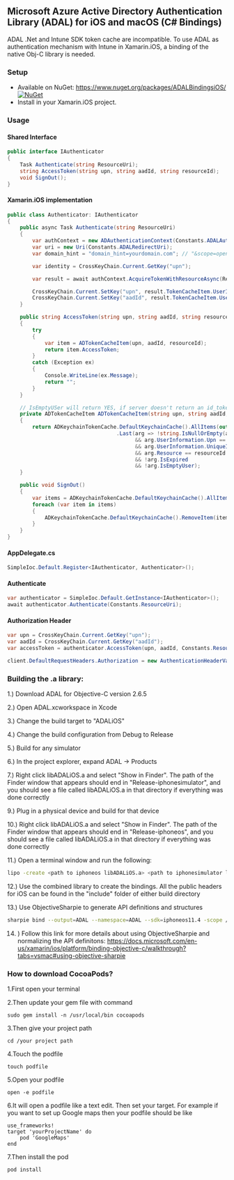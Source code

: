 ## Microsoft Azure Active Directory Authentication Library (ADAL) for iOS and macOS (C# Bindings)

ADAL .Net and Intune SDK token cache are incompatible. To use ADAL as authentication mechanism with Intune in Xamarin.iOS, a binding of the native Obj-C library is needed.

### Setup

* Available on NuGet: https://www.nuget.org/packages/ADALBindingsiOS/ [![NuGet](https://img.shields.io/nuget/v/ADALBindingsiOS.svg?label=NuGet)](https://www.nuget.org/packages/ADALBindingsiOS/)
* Install in your Xamarin.iOS project.
  
### Usage

#### Shared Interface

```cs
public interface IAuthenticator
{
    Task Authenticate(string ResourceUri);
    string AccessToken(string upn, string aadId, string resourceId);
    void SignOut();
}
```

#### Xamarin.iOS implementation

```cs
public class Authenticator: IAuthenticator
{
    public async Task Authenticate(string ResourceUri)
    {
        var authContext = new ADAuthenticationContext(Constants.ADALAuthority, false, out ADAuthenticationError error);
        var uri = new Uri(Constants.ADALRedirectUri);
        var domain_hint = "domain_hint=yourdomain.com"; // "&scope=openid&p=B2C_1_xyz_sign_in"

        var identity = CrossKeyChain.Current.GetKey("upn");

        var result = await authContext.AcquireTokenWithResourceAsync(ResourceUri, Constants.ADALClientId, uri, identity, domain_hint);

        CrossKeyChain.Current.SetKey("upn", result.TokenCacheItem.UserInformation.Upn);
        CrossKeyChain.Current.SetKey("aadId", result.TokenCacheItem.UserInformation.UniqueId);
    }

    public string AccessToken(string upn, string aadId, string resourceId)
    {
        try
        {
            var item = ADTokenCacheItem(upn, aadId, resourceId);
            return item.AccessToken;
        }
        catch (Exception ex)
        {
            Console.WriteLine(ex.Message);
            return "";
        }
    }

    // IsEmptyUSer will return YES, if server doesn't return an id_token (not OIDC compliant).
    private ADTokenCacheItem ADTokenCacheItem(string upn, string aadId, string resourceId)
    {
        return ADKeychainTokenCache.DefaultKeychainCache().AllItems(out ADAuthenticationError error)
                                   .Last(arg => !string.IsNullOrEmpty(arg.AccessToken)
                                         && arg.UserInformation.Upn == upn
                                         && arg.UserInformation.UniqueId == aadId
                                         && arg.Resource == resourceId
                                         && !arg.IsExpired
                                         && !arg.IsEmptyUser);
    }

    public void SignOut()
    {
        var items = ADKeychainTokenCache.DefaultKeychainCache().AllItems(out ADAuthenticationError error);
        foreach (var item in items)
        {
            ADKeychainTokenCache.DefaultKeychainCache().RemoveItem(item, out error);
        }
    }
}   
```

#### AppDelegate.cs

```cs
SimpleIoc.Default.Register<IAuthenticator, Authenticator>();
```

#### Authenticate

```cs
var authenticator = SimpleIoc.Default.GetInstance<IAuthenticator>();
await authenticator.Authenticate(Constants.ResourceUri);
```

#### Authorization Header

```cs
var upn = CrossKeyChain.Current.GetKey("upn");
var aadId = CrossKeyChain.Current.GetKey("aadId");
var accessToken = authenticator.AccessToken(upn, aadId, Constants.ResourceUri);

client.DefaultRequestHeaders.Authorization = new AuthenticationHeaderValue("Bearer", accessToken);
```

### Building the .a library:

1.) Download ADAL for Objective-C version 2.6.5

2.) Open ADAL.xcworkspace in Xcode

3.) Change the build target to "ADALiOS"

4.) Change the build configuration from Debug to Release

5.) Build for any simulator

6.) In the project explorer, expand ADAL -> Products

7.) Right click libADALiOS.a and select "Show in Finder". The path of the Finder window that appears should end in "Release-iphonesimulator", and you should see a file called libADALiOS.a in that directory if everything was done correctly

9.) Plug in a physical device and build for that device

10.) Right click libADALiOS.a and select "Show in Finder". The path of the Finder window that appears should end in "Release-iphoneos", and you should see a file called libADALiOS.a in that directory if everything was done correctly

11.) Open a terminal window and run the following:

```bash
lipo -create <path to iphoneos libADALiOS.a> <path to iphonesimulator libADALiOS.a> -output <path to new combined libADALiOS.a>
```
  
12.) Use the combined library to create the bindings. All the public headers for iOS can be found in the "include" folder of either build directory

13.) Use ObjectiveSharpie to generate API definitions and structures

```bash
sharpie bind --output=ADAL --namespace=ADAL --sdk=iphoneos11.4 -scope /ADALBindingsiOS/Headers /ADALBindingsiOS/Headers/*.h
```

14. ) Follow this link for more details about using ObjectiveSharpie and normalizing the API definitons: https://docs.microsoft.com/en-us/xamarin/ios/platform/binding-objective-c/walkthrough?tabs=vsmac#using-objective-sharpie

### How to download CocoaPods?

1.First open your terminal

2.Then update your gem file with command

```
sudo gem install -n /usr/local/bin cocoapods
```

3.Then give your project path

```
cd /your project path 
```

4.Touch the podfile

```
touch podfile
```

5.Open your podfile

```
open -e podfile
```

6.It will open a podfile like a text edit. Then set your target. For example if you want to set up Google maps then your podfile should be like

```
use_frameworks!
target 'yourProjectName' do
    pod 'GoogleMaps'
end
```

7.Then install the pod

```
pod install
```

